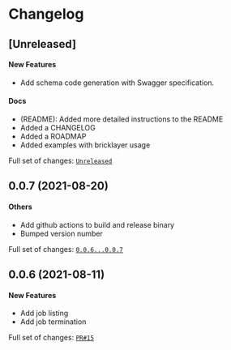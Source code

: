 # Changelog

## [Unreleased]

#### New Features

* Add schema code generation with Swagger specification.

#### Docs

* (README): Added more detailed instructions to the README
* Added a CHANGELOG
* Added a ROADMAP
* Added examples with bricklayer usage

Full set of changes: [`Unreleased`](https://github.com/intelematics/bricklayer/compare/0.0.7...HEAD)

## 0.0.7 (2021-08-20)

#### Others

* Add github actions to build and release binary
* Bumped version number

Full set of changes: [`0.0.6...0.0.7`](https://github.com/intelematics/bricklayer/compare/0.0.6...0.0.7)

## 0.0.6 (2021-08-11)

#### New Features

* Add job listing
* Add job termination

Full set of changes: [`PR#15`](https://github.com/intelematics/bricklayer/pull/15/files)
